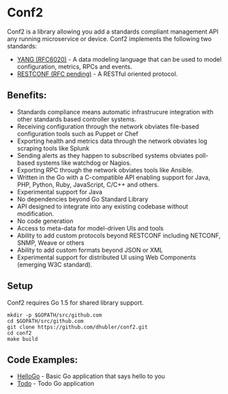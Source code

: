 # Conf2
Conf2 is a library allowing you add a standards compliant management API any running microservice or device. Conf2 implements the following two standards:

* [YANG (RFC6020)](http://tools.ietf.org/html/rfc6020) - A data modeling language that can be used to model configuration, metrics, RPCs and events.
* [RESTCONF (RFC pending)](https://tools.ietf.org/html/draft-ietf-netconf-restconf-07) - A RESTful oriented protocol.

## Benefits:
* Standards compliance means automatic infrastrucure integration with other standards based controller systems.
* Receiving configuration through the network obviates file-based configuration tools such as Puppet or Chef
* Exporting health and metrics data through the network obviates log scraping tools like Splunk
* Sending alerts as they happen to subscribed systems obviates poll-based systems like watchdog or Nagios.
* Exporting RPC through the network obviates tools like Ansible.
* Written in the Go with a C-compatible API enabling support for Java, PHP, Python, Ruby, JavaScript, C/C++ and others.
* Experimental support for Java
* No dependencies beyond Go Standard Library
* API designed to integrate into any existing codebase without modification.
* No code generation
* Access to meta-data for model-driven UIs and tools
* Ability to add custom protocols beyond RESTCONF including NETCONF, SNMP, Weave or others
* Ability to add custom formats beyond JSON or XML
* Experimental support for distributed UI using Web Components (emerging W3C standard).

## Setup
Conf2 requires Go 1.5 for shared library support.

    mkdir -p $GOPATH/src/github.com
    cd $GOPATH/src/github.com
    git clone https://github.com/dhubler/conf2.git
    cd conf2
    make build

## Code Examples:
* [HelloGo](https://github.com/dhubler/conf2-examples/blob/master/helloGo/hello.go) - Basic Go application that says hello to you
* [Todo](https://github.com/dhubler/conf2-examples/tree/master/todo) - Todo Go application

